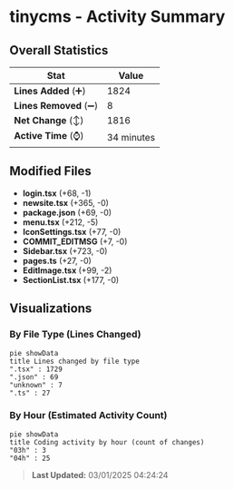 # tinycms - Activity Summary 

## Overall Statistics

| Stat                   | Value                                                             |
| ---------------------- | ----------------------------------------------------------------- |
| **Lines Added** (➕)   | 1824                                          |
| **Lines Removed** (➖) | 8                                        |
| **Net Change** (↕)    | 1816                |
| **Active Time** (⌚)   | 34 minutes |


## Modified Files
- **login.tsx** (+68, -1)
- **newsite.tsx** (+365, -0)
- **package.json** (+69, -0)
- **menu.tsx** (+212, -5)
- **IconSettings.tsx** (+77, -0)
- **COMMIT_EDITMSG** (+7, -0)
- **Sidebar.tsx** (+723, -0)
- **pages.ts** (+27, -0)
- **EditImage.tsx** (+99, -2)
- **SectionList.tsx** (+177, -0)

## Visualizations

### By File Type (Lines Changed)

```mermaid
pie showData
title Lines changed by file type
".tsx" : 1729
".json" : 69
"unknown" : 7
".ts" : 27
```

### By Hour (Estimated Activity Count)

```mermaid
pie showData
title Coding activity by hour (count of changes)
"03h" : 3
"04h" : 25
```


> **Last Updated:** 03/01/2025 04:24:24